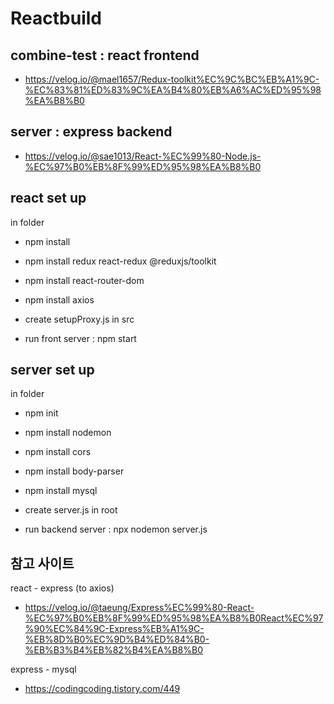 # Reactbuild

## combine-test : react frontend

- https://velog.io/@mael1657/Redux-toolkit%EC%9C%BC%EB%A1%9C-%EC%83%81%ED%83%9C%EA%B4%80%EB%A6%AC%ED%95%98%EA%B8%B0

## server : express backend

- https://velog.io/@sae1013/React-%EC%99%80-Node.js-%EC%97%B0%EB%8F%99%ED%95%98%EA%B8%B0

## react set up

in folder

- npm install

- npm install redux react-redux @reduxjs/toolkit

- npm install react-router-dom

- npm install axios

- create setupProxy.js in src

- run front server : npm start

## server set up

in folder

- npm init

- npm install nodemon

- npm install cors

- npm install body-parser

- npm install mysql

- create server.js in root

- run backend server : npx nodemon server.js

## 참고 사이트

react - express (to axios)

- https://velog.io/@taeung/Express%EC%99%80-React-%EC%97%B0%EB%8F%99%ED%95%98%EA%B8%B0React%EC%97%90%EC%84%9C-Express%EB%A1%9C-%EB%8D%B0%EC%9D%B4%ED%84%B0-%EB%B3%B4%EB%82%B4%EA%B8%B0

express - mysql

- https://codingcoding.tistory.com/449
